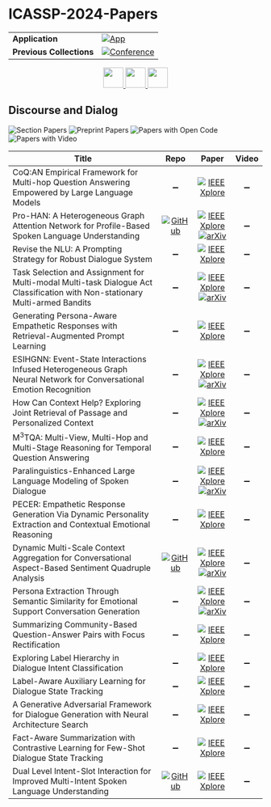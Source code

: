 # ICASSP-2024-Papers

<table>
    <tr>
        <td><strong>Application</strong></td>
        <td>
            <a href="https://huggingface.co/spaces/DmitryRyumin/NewEraAI-Papers" style="float:left;">
                <img src="https://img.shields.io/badge/🤗-NewEraAI--Papers-FFD21F.svg" alt="App" />
            </a>
        </td>
    </tr>
    <tr>
        <td><strong>Previous Collections</strong></td>
        <td>
            <a href="https://github.com/DmitryRyumin/ICASSP-2023-24-Papers/blob/main/README_2023.md">
                <img src="http://img.shields.io/badge/ICASSP-2023-0073AE.svg" alt="Conference">
            </a>
        </td>
    </tr>
</table>

<div align="center">
    <a href="https://github.com/DmitryRyumin/ICASSP-2023-24-Papers/blob/main/sections/2024/main/AASP-L7.md">
        <img src="https://cdn.jsdelivr.net/gh/DmitryRyumin/NewEraAI-Papers@main/images/left.svg" width="40" alt="" />
    </a>
    <a href="https://github.com/DmitryRyumin/ICASSP-2023-24-Papers/">
        <img src="https://cdn.jsdelivr.net/gh/DmitryRyumin/NewEraAI-Papers@main/images/home.svg" width="40" alt="" />
    </a>
    <a href="https://github.com/DmitryRyumin/ICASSP-2023-24-Papers/blob/main/sections/2024/main/SPTM-L4.md">
        <img src="https://cdn.jsdelivr.net/gh/DmitryRyumin/NewEraAI-Papers@main/images/right.svg" width="40" alt="" />
    </a>
</div>


## Discourse and Dialog

![Section Papers](https://img.shields.io/badge/Section%20Papers-0-42BA16) ![Preprint Papers](https://img.shields.io/badge/Preprint%20Papers-0-b31b1b) ![Papers with Open Code](https://img.shields.io/badge/Papers%20with%20Open%20Code-0-1D7FBF) ![Papers with Video](https://img.shields.io/badge/Papers%20with%20Video-0-FF0000)

| **Title** | **Repo** | **Paper** | **Video** |
|-----------|:--------:|:---------:|:---------:|
| CoQ:AN Empirical Framework for Multi-hop Question Answering Empowered by Large Language Models | :heavy_minus_sign: | [![IEEE Xplore](https://img.shields.io/badge/IEEE-10447488-E4A42C.svg)](https://ieeexplore.ieee.org/document/10447488) | :heavy_minus_sign: |
| Pro-HAN: A Heterogeneous Graph Attention Network for Profile-Based Spoken Language Understanding | [![GitHub](https://img.shields.io/github/stars/AaronTengDeChuan/PRO-HAN?style=flat)](https://github.com/AaronTengDeChuan/PRO-HAN) | [![IEEE Xplore](https://img.shields.io/badge/IEEE-10446254-E4A42C.svg)](https://ieeexplore.ieee.org/document/10446254) <br/> [![arXiv](https://img.shields.io/badge/arXiv-2402.03900-b31b1b.svg)](https://arxiv.org/abs/2402.03900) | :heavy_minus_sign: |
| Revise the NLU: A Prompting Strategy for Robust Dialogue System | :heavy_minus_sign: | [![IEEE Xplore](https://img.shields.io/badge/IEEE-10446138-E4A42C.svg)](https://ieeexplore.ieee.org/document/10446138) | :heavy_minus_sign: |
| Task Selection and Assignment for Multi-modal Multi-task Dialogue Act Classification with Non-stationary Multi-armed Bandits | :heavy_minus_sign: | [![IEEE Xplore](https://img.shields.io/badge/IEEE-10447862-E4A42C.svg)](https://ieeexplore.ieee.org/document/10447862) <br/> [![arXiv](https://img.shields.io/badge/arXiv-2309.09832-b31b1b.svg)](https://arxiv.org/abs/2309.09832) | :heavy_minus_sign: |
| Generating Persona-Aware Empathetic Responses with Retrieval-Augmented Prompt Learning | :heavy_minus_sign: | [![IEEE Xplore](https://img.shields.io/badge/IEEE-10447417-E4A42C.svg)](https://ieeexplore.ieee.org/document/10447417) | :heavy_minus_sign: |
| ESIHGNN: Event-State Interactions Infused Heterogeneous Graph Neural Network for Conversational Emotion Recognition | :heavy_minus_sign: | [![IEEE Xplore](https://img.shields.io/badge/IEEE-10447592-E4A42C.svg)](https://ieeexplore.ieee.org/document/10447592) <br/> [![arXiv](https://img.shields.io/badge/arXiv-2405.03960-b31b1b.svg)](https://arxiv.org/abs/2405.03960) | :heavy_minus_sign: |
| How Can Context Help? Exploring Joint Retrieval of Passage and Personalized Context | :heavy_minus_sign: | [![IEEE Xplore](https://img.shields.io/badge/IEEE-10447921-E4A42C.svg)](https://ieeexplore.ieee.org/document/10447921) <br/> [![arXiv](https://img.shields.io/badge/arXiv-2308.13760-b31b1b.svg)](https://arxiv.org/abs/2308.13760) | :heavy_minus_sign: |
| M<sup>3</sup>TQA: Multi-View, Multi-Hop and Multi-Stage Reasoning for Temporal Question Answering | :heavy_minus_sign: | [![IEEE Xplore](https://img.shields.io/badge/IEEE-10448071-E4A42C.svg)](https://ieeexplore.ieee.org/document/10448071) | :heavy_minus_sign: |
| Paralinguistics-Enhanced Large Language Modeling of Spoken Dialogue | :heavy_minus_sign: | [![IEEE Xplore](https://img.shields.io/badge/IEEE-10446933-E4A42C.svg)](https://ieeexplore.ieee.org/document/10446933) <br/> [![arXiv](https://img.shields.io/badge/arXiv-2312.15316-b31b1b.svg)](https://arxiv.org/abs/2312.15316) | :heavy_minus_sign: |
| PECER: Empathetic Response Generation Via Dynamic Personality Extraction and Contextual Emotional Reasoning | :heavy_minus_sign: | [![IEEE Xplore](https://img.shields.io/badge/IEEE-10446914-E4A42C.svg)](https://ieeexplore.ieee.org/document/10446914) | :heavy_minus_sign: |
| Dynamic Multi-Scale Context Aggregation for Conversational Aspect-Based Sentiment Quadruple Analysis | [![GitHub](https://img.shields.io/github/stars/qdCassie-Li/DMCA?style=flat)](https://github.com/qdCassie-Li/DMCA) | [![IEEE Xplore](https://img.shields.io/badge/IEEE-10447873-E4A42C.svg)](https://ieeexplore.ieee.org/document/10447873) <br/> [![arXiv](https://img.shields.io/badge/arXiv-2309.15476-b31b1b.svg)](https://arxiv.org/abs/2309.15476) | :heavy_minus_sign: |
| Persona Extraction Through Semantic Similarity for Emotional Support Conversation Generation | :heavy_minus_sign: | [![IEEE Xplore](https://img.shields.io/badge/IEEE-10445957-E4A42C.svg)](https://ieeexplore.ieee.org/document/10445957) <br/> [![arXiv](https://img.shields.io/badge/arXiv-2403.04212-b31b1b.svg)](https://arxiv.org/abs/2403.04212) | :heavy_minus_sign: |
| Summarizing Community-Based Question-Answer Pairs with Focus Rectification | :heavy_minus_sign: | [![IEEE Xplore](https://img.shields.io/badge/IEEE-10446905-E4A42C.svg)](https://ieeexplore.ieee.org/document/10446905) | :heavy_minus_sign: |
| Exploring Label Hierarchy in Dialogue Intent Classification | :heavy_minus_sign: | [![IEEE Xplore](https://img.shields.io/badge/IEEE-10448380-E4A42C.svg)](https://ieeexplore.ieee.org/document/10448380) | :heavy_minus_sign: |
| Label-Aware Auxiliary Learning for Dialogue State Tracking | :heavy_minus_sign: | [![IEEE Xplore](https://img.shields.io/badge/IEEE-10447189-E4A42C.svg)](https://ieeexplore.ieee.org/document/10447189) | :heavy_minus_sign: |
| A Generative Adversarial Framework for Dialogue Generation with Neural Architecture Search | :heavy_minus_sign: | [![IEEE Xplore](https://img.shields.io/badge/IEEE-10446133-E4A42C.svg)](https://ieeexplore.ieee.org/document/10446133) | :heavy_minus_sign: |
| Fact-Aware Summarization with Contrastive Learning for Few-Shot Dialogue State Tracking | :heavy_minus_sign: | [![IEEE Xplore](https://img.shields.io/badge/IEEE-10448311-E4A42C.svg)](https://ieeexplore.ieee.org/document/10448311) | :heavy_minus_sign: |
| Dual Level Intent-Slot Interaction for Improved Multi-Intent Spoken Language Understanding | [![GitHub](https://img.shields.io/github/stars/cola-11/DIF?style=flat)](https://github.com/cola-11/DIF) | [![IEEE Xplore](https://img.shields.io/badge/IEEE-10448206-E4A42C.svg)](https://ieeexplore.ieee.org/document/10448206) | :heavy_minus_sign: |


